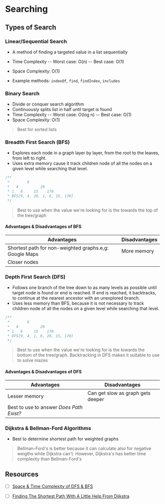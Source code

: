 # Searching

## Types of Search

### Linear/Sequential Search

- A method of finding a targeted value in a list sequentially
- Time Complexity
  -- Worst case: O(n)
  -- Best case: O(1)
- Space Complexity: O(1)

- Example methods: `indexOf`, `find`, `findIndex`, `includes`

### Binary Search

- Divide or conquer search algorithm
- Continuously splits list in half until target is found
- Time Complexity
  -- Worst case: O(log n)
  -- Best case: O(1)
- Space Complexity: O(1)

> Best for sorted lists

### Breadth First Search (BFS)

- Explores each node in a graph layer by layer, from the root to the leaves, from left to right.
- Uses extra memory cause it track children node of all the nodes on a given level while searching that level.

```js
/**
 *        9
 *   4          20
 * 1   6     15    170
 * BFS[9, 4, 20, 1, 6, 15, 170]
 */
```

> Best to use when the value we're looking for is the towards the top of the tree/graph

#### Advantages & Disadvantages of BFS

| Advantages                                             | Disadvantages |
| ------------------------------------------------------ | ------------- |
| Shortest path for non-weighted graphs.e,g: Google Maps | More memory   |
| Closer nodes                                           |

### Depth First Search (DFS)

- Follows one branch of the tree down to as many levels as possible until target node is found or end is reached. If end is reached, it backtracks, to continue at the nearest ancestor with an unexplored branch.
- Uses less memory than BFS, because it is not necessary to track children node of all the nodes on a given level while searching that level.

```js
/**
 *        9
 *   4          20
 * 1   6     15    170
 * DFS[9, 4, 1, 6, 20, 15, 170]
 */
```

> Best to use when the value we're looking for is the towards the bottom of the tree/graph. Backtracking in DFS makes it suitable to use to solve mazes

#### Advantages & Disadvantages of DFS

| Advantages                               | Disadvantages                     |
| ---------------------------------------- | --------------------------------- |
| Lesser memory                            | Can get slow as graph gets deeper |
| Best to use to answer _Does Path Exist?_ |

### Dijkstra & Bellman-Ford Algorithms

- Best to determine shortest path for weighted graphs

> Bellman-Ford's is better because it can calculate also for negative weigths while Dijkstra can't. However, Dijkstra's has better time complexity than Bellman-Ford's

## Resources

- [ ] [Space & Time Complexity of DFS & BFS](https://stackoverflow.com/questions/9844193/what-is-the-time-and-space-complexity-of-a-breadth-first-and-depth-first-tree-tr)

- [ ] [Finding The Shortest Path With A Little Help From Dijkstra](https://medium.com/basecs/finding-the-shortest-path-with-a-little-help-from-dijkstra-613149fbdc8e)
